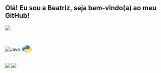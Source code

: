 ## Olá! Eu sou a Beatriz, seja bem-vindo(a) ao meu GitHub!  

<a href="https://github.com/biaProjects">
  <img height=200 align="center" src="https://github-readme-stats.vercel.app/api?username=biaProjects&theme=blueberry" />
</a>

##

<div style="display: inline_block"><br>          
  <img align="center" alt="Java" height="30" width="40" src="https://cdn.jsdelivr.net/gh/devicons/devicon@latest/icons/java/java-original.svg">
  <img align="center" alt="Python" height="30" width="40" src="https://raw.githubusercontent.com/devicons/devicon/master/icons/python/python-original.svg">
</div>

##

<div> 
  <a href="https://www.linkedin.com/in/bia-almeida-dev/" target="_blank"><img src="https://img.shields.io/badge/-LinkedIn-%230077B5?style=for-the-badge&logo=linkedin&logoColor=white" target="_blank"></a> 
  <a href = "mailto:bibia.almeida06@gmail.com"><img src="https://img.shields.io/badge/Gmail-D14836?style=for-the-badge&logo=gmail&logoColor=white" target="_blank"></a>
</div>

